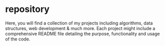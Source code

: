 # repository
Here,  you will find a collection of my projects including algorithms, data structures, web development  &amp; much more. Each project might include a comprehensive README file detailing the purpose, functionality  and usage of the code.
